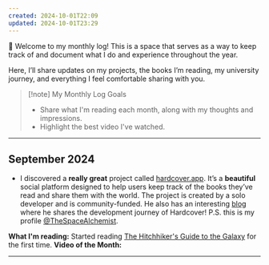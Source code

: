 ```yaml
---
created: 2024-10-01T22:09
updated: 2024-10-01T23:29
---
```

👋 Welcome to my monthly log! This is a space that serves as a way to keep track of and document what I do and experience throughout the year. 

Here, I’ll share updates on my projects, the books I’m reading, my university journey, and everything I feel comfortable sharing with you.

>[!note] My Monthly Log Goals
>- Share what I'm reading each month, along with my thoughts and impressions.
>- Highlight the best video I've watched.

---
## September 2024

- I discovered a **really great** project called [hardcover.app](https://hardcover.app/). It’s a **beautiful** social platform designed to help users keep track of the books they’ve read and share them with the world. The project is created by a solo developer and is community-funded. He also has an interesting [blog](https://hardcover.app/blog) where he shares the development journey of Hardcover! P.S. this is my profile [@TheSpaceAlchemist](https://hardcover.app/@TheSpaceAlchemist).

**What I'm reading:** Started reading [The Hitchhiker's Guide to the Galaxy](https://hardcover.app/books/the-ultimate-hitchhikers-guide) for the first time.
**Video of the Month:** 

---